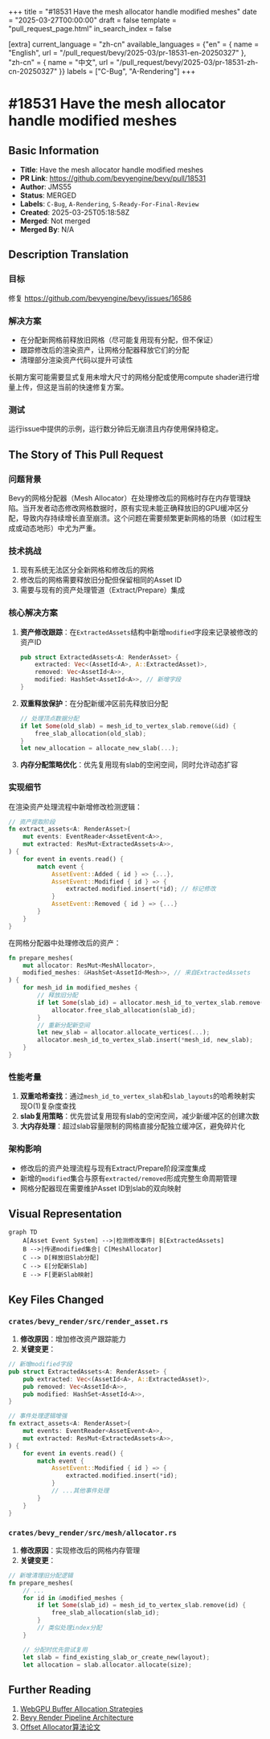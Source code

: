 +++
title = "#18531 Have the mesh allocator handle modified meshes"
date = "2025-03-27T00:00:00"
draft = false
template = "pull_request_page.html"
in_search_index = false

[extra]
current_language = "zh-cn"
available_languages = {"en" = { name = "English", url = "/pull_request/bevy/2025-03/pr-18531-en-20250327" }, "zh-cn" = { name = "中文", url = "/pull_request/bevy/2025-03/pr-18531-zh-cn-20250327" }}
labels = ["C-Bug", "A-Rendering"]
+++

# #18531 Have the mesh allocator handle modified meshes

## Basic Information
- **Title**: Have the mesh allocator handle modified meshes
- **PR Link**: https://github.com/bevyengine/bevy/pull/18531
- **Author**: JMS55
- **Status**: MERGED
- **Labels**: `C-Bug`, `A-Rendering`, `S-Ready-For-Final-Review`
- **Created**: 2025-03-25T05:18:58Z
- **Merged**: Not merged
- **Merged By**: N/A

## Description Translation
### 目标
修复 https://github.com/bevyengine/bevy/issues/16586

### 解决方案
- 在分配新网格前释放旧网格（尽可能复用现有分配，但不保证）
- 跟踪修改后的渲染资产，让网格分配器释放它们的分配
- 清理部分渲染资产代码以提升可读性

长期方案可能需要显式复用未增大尺寸的网格分配或使用compute shader进行增量上传，但这是当前的快速修复方案。

### 测试
运行issue中提供的示例，运行数分钟后无崩溃且内存使用保持稳定。

## The Story of This Pull Request

### 问题背景
Bevy的网格分配器（Mesh Allocator）在处理修改后的网格时存在内存管理缺陷。当开发者动态修改网格数据时，原有实现未能正确释放旧的GPU缓冲区分配，导致内存持续增长直至崩溃。这个问题在需要频繁更新网格的场景（如过程生成或动态地形）中尤为严重。

### 技术挑战
1. 现有系统无法区分全新网格和修改后的网格
2. 修改后的网格需要释放旧分配但保留相同的Asset ID
3. 需要与现有的资产处理管道（Extract/Prepare）集成

### 核心解决方案
1. **资产修改跟踪**：在`ExtractedAssets`结构中新增`modified`字段来记录被修改的资产ID
   ```rust
   pub struct ExtractedAssets<A: RenderAsset> {
       extracted: Vec<(AssetId<A>, A::ExtractedAsset)>,
       removed: Vec<AssetId<A>>,
       modified: HashSet<AssetId<A>>, // 新增字段
   }
   ```
2. **双重释放保护**：在分配新缓冲区前先释放旧分配
   ```rust
   // 处理顶点数据分配
   if let Some(old_slab) = mesh_id_to_vertex_slab.remove(&id) {
       free_slab_allocation(old_slab);
   }
   let new_allocation = allocate_new_slab(...);
   ```

3. **内存分配策略优化**：优先复用现有slab的空闲空间，同时允许动态扩容

### 实现细节
在渲染资产处理流程中新增修改检测逻辑：
```rust
// 资产提取阶段
fn extract_assets<A: RenderAsset>(
    mut events: EventReader<AssetEvent<A>>,
    mut extracted: ResMut<ExtractedAssets<A>>,
) {
    for event in events.read() {
        match event {
            AssetEvent::Added { id } => {...},
            AssetEvent::Modified { id } => {
                extracted.modified.insert(*id); // 标记修改
            }
            AssetEvent::Removed { id } => {...}
        }
    }
}
```

在网格分配器中处理修改后的资产：
```rust
fn prepare_meshes(
    mut allocator: ResMut<MeshAllocator>,
    modified_meshes: &HashSet<AssetId<Mesh>>, // 来自ExtractedAssets
) {
    for mesh_id in modified_meshes {
        // 释放旧分配
        if let Some(slab_id) = allocator.mesh_id_to_vertex_slab.remove(mesh_id) {
            allocator.free_slab_allocation(slab_id);
        }
        // 重新分配新空间
        let new_slab = allocator.allocate_vertices(...);
        allocator.mesh_id_to_vertex_slab.insert(*mesh_id, new_slab);
    }
}
```

### 性能考量
1. **双重哈希查找**：通过`mesh_id_to_vertex_slab`和`slab_layouts`的哈希映射实现O(1)复杂度查找
2. **slab复用策略**：优先尝试复用现有slab的空闲空间，减少新缓冲区的创建次数
3. **大内存处理**：超过slab容量限制的网格直接分配独立缓冲区，避免碎片化

### 架构影响
- 修改后的资产处理流程与现有Extract/Prepare阶段深度集成
- 新增的`modified`集合与原有`extracted/removed`形成完整生命周期管理
- 网格分配器现在需要维护Asset ID到slab的双向映射

## Visual Representation

```mermaid
graph TD
    A[Asset Event System] -->|检测修改事件| B[ExtractedAssets]
    B -->|传递modified集合| C[MeshAllocator]
    C --> D[释放旧Slab分配]
    C --> E[分配新Slab]
    E --> F[更新Slab映射]
```

## Key Files Changed

### `crates/bevy_render/src/render_asset.rs`
1. **修改原因**：增加修改资产跟踪能力
2. **关键变更**：
```rust
// 新增modified字段
pub struct ExtractedAssets<A: RenderAsset> {
    pub extracted: Vec<(AssetId<A>, A::ExtractedAsset)>,
    pub removed: Vec<AssetId<A>>,
    pub modified: HashSet<AssetId<A>>,
}

// 事件处理逻辑增强
fn extract_assets<A: RenderAsset>(
    mut events: EventReader<AssetEvent<A>>,
    mut extracted: ResMut<ExtractedAssets<A>>,
) {
    for event in events.read() {
        match event {
            AssetEvent::Modified { id } => {
                extracted.modified.insert(*id);
            }
            // ...其他事件处理
        }
    }
}
```

### `crates/bevy_render/src/mesh/allocator.rs`
1. **修改原因**：实现修改后的网格内存管理
2. **关键变更**：
```rust
// 新增清理旧分配逻辑
fn prepare_meshes(
    // ...
    for id in &modified_meshes {
        if let Some(slab_id) = mesh_id_to_vertex_slab.remove(id) {
            free_slab_allocation(slab_id);
        }
        // 类似处理index分配
    }

    // 分配时优先尝试复用
    let slab = find_existing_slab_or_create_new(layout);
    let allocation = slab.allocator.allocate(size);
```

## Further Reading
1. [WebGPU Buffer Allocation Strategies](https://github.com/gpuweb/gpuweb/wiki/Buffer-Allocation)
2. [Bevy Render Pipeline Architecture](https://bevyengine.org/learn/book/getting-started/rendering/)
3. [Offset Allocator算法论文](https://github.com/GameTechDev/OffsetAllocator)